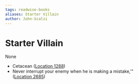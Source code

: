 ```yaml
---
tags: readwise-books
aliases: Starter Villain
author: John-Scalzi
---
```

# Starter Villain

None

- Cetacean ([Location 1288](https://readwise.io/to_kindle?action=open&asin=B0B9KVXCQ6&location=1288))
- Never interrupt your enemy when he is making a mistake,’” ([Location 2685](https://readwise.io/to_kindle?action=open&asin=B0B9KVXCQ6&location=2685))
